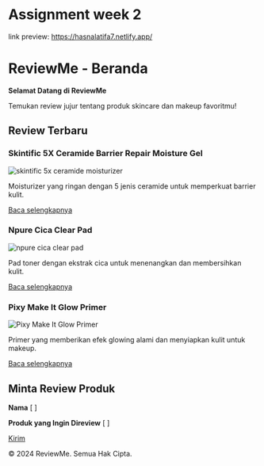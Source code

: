 # Assignment week 2
link preview: https://hasnalatifa7.netlify.app/

# ReviewMe - Beranda

**Selamat Datang di ReviewMe**

Temukan review jujur tentang produk skincare dan makeup favoritmu!

## Review Terbaru

### Skintific 5X Ceramide Barrier Repair Moisture Gel

![skintific 5x ceramide moisturizer](https://th.bing.com/th/id/OIP.QYknIuTsl7sBF5amGJfdQgHaHa?rs=1&pid=ImgDetMain)

Moisturizer yang ringan dengan 5 jenis ceramide untuk memperkuat barrier kulit.

[Baca selengkapnya](reviews.html)

### Npure Cica Clear Pad

![npure cica clear pad](https://cdn.shopify.com/s/files/1/0550/8205/7898/products/8b26d077-0bc3-43aa-a7e1-b79a75a2a902_1024x.jpg?v=1623812485)

Pad toner dengan ekstrak cica untuk menenangkan dan membersihkan kulit.

[Baca selengkapnya](reviews.html)

### Pixy Make It Glow Primer

![Pixy Make It Glow Primer](https://khyrastore.com/wp-content/uploads/2020/02/pixy-skin-primer.jpg)

Primer yang memberikan efek glowing alami dan menyiapkan kulit untuk makeup.

[Baca selengkapnya](reviews.html)

## Minta Review Produk

**Nama**
[    ]

**Produk yang Ingin Direview**
[    ]

[Kirim](#)

&copy; 2024 ReviewMe. Semua Hak Cipta.
